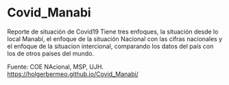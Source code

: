 # Covid_Manabi
Reporte de situación de Covid19
Tiene tres enfoques, la situación desde lo local Manabí,
el enfoque de la situación Nacional con las cifras nacionales 
y el enfoque de la situacion intercional, comparando los datos 
del país con los de otros países del mundo.

Fuente: COE NAcional, MSP, UJH.  
https://holgerbermeo.github.io/Covid_Manabi/
